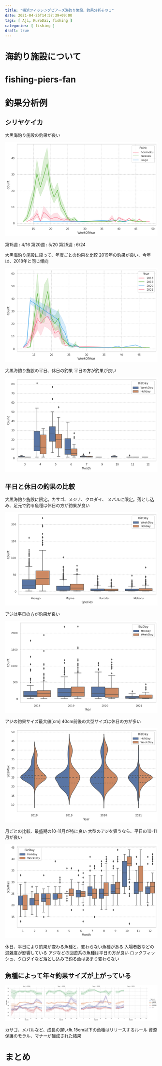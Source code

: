 ```yaml
---
title: "横浜フィッシングピアーズ海釣り施設、釣果分析その１"
date: 2021-04-25T14:57:39+09:00
tags: [ Aji, KuroDai, fishing ]
categories: [ fishing ]
draft: true
---
```



# 海釣り施設について

# fishing-piers-fan

# 釣果分析例

## シリヤケイカ

大黒海釣り施設の釣果が良い

![](2021-04-28-20-29-38.png)

第15週 : 4/16
第20週 : 5/20
第25週 : 6/24

大黒海釣り施設に絞って、年度ごとの釣果を比較
2019年の釣果が良い、今年は、2018年と同じ傾向

![](2021-04-28-20-29-59.png)

大黒海釣り施設の平日、休日の釣果
平日の方が釣果が良い

![](2021-04-28-20-28-58.png)

## 平日と休日の釣果の比較

大黒海釣り施設に限定。カサゴ、メジナ、クロダイ、
メバルに限定。落とし込み、足元で釣る魚種は休日の方が釣果が良い

![](2021-04-28-20-33-43.png)

アジは平日の方が釣果が良い

![](2021-04-28-20-36-30.png)

アジの釣果サイズ最大値[cm]
40cm前後の大型サイズは休日の方が多い

![](2021-04-28-20-37-17.png)

月ごとの比較、最盛期の10-11月が特に良い
大型のアジを狙うなら、平日の10-11月が良い

![](2021-04-28-20-40-01.png)

休日、平日により釣果が変わる魚種と、変わらない魚種がある
入場者数などの混雑度が影響している
アジなどの回遊系の魚種は平日の方が良い
ロックフィッシュ、クロダイなど落とし込みで釣る魚はあまり変わらない

## 魚種によって年々釣果サイズが上がっている

![](2021-04-28-20-44-36.png)

カサゴ、メバルなど、成長の遅い魚
15cm以下の魚種はリリースするルール
資源保護のモラル、マナーが醸成された結果




# まとめ
